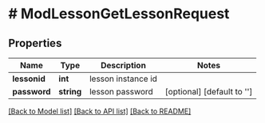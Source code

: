 # # ModLessonGetLessonRequest

## Properties

Name | Type | Description | Notes
------------ | ------------- | ------------- | -------------
**lessonid** | **int** | lesson instance id |
**password** | **string** | lesson password | [optional] [default to '']

[[Back to Model list]](../../README.md#models) [[Back to API list]](../../README.md#endpoints) [[Back to README]](../../README.md)

